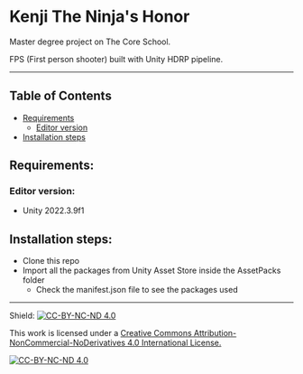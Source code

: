 # Kenji The Ninja's Honor

Master degree project on The Core School. 

FPS (First person shooter) built with Unity HDRP pipeline.

---

## Table of Contents

- [Requirements](#requirements)
    - [Editor version](#editor-version)
- [Installation steps](#installation-steps)

## Requirements:

### Editor version:
- Unity 2022.3.9f1

## Installation steps:

- Clone this repo
- Import all the packages from Unity Asset Store inside the AssetPacks folder
    - Check the manifest.json file to see the packages used


---

Shield: [![CC-BY-NC-ND 4.0][CC-BY-NC-ND-shield]][CC-BY-NC-ND]

This work is licensed under a [Creative Commons Attribution-NonCommercial-NoDerivatives 4.0 International License.][CC-BY-NC-ND]

[![CC-BY-NC-ND 4.0][CC-BY-NC-ND-image]][CC-BY-NC-ND]

[CC-BY-NC-ND-shield]: https://img.shields.io/badge/License-CC--BY--NC--ND--4.0-lightgrey
[CC-BY-NC-ND]: http://creativecommons.org/licenses/by-nc-nd/4.0/
[CC-BY-NC-ND-image]: https://i.creativecommons.org/l/by-nc-nd/4.0/88x31.png
